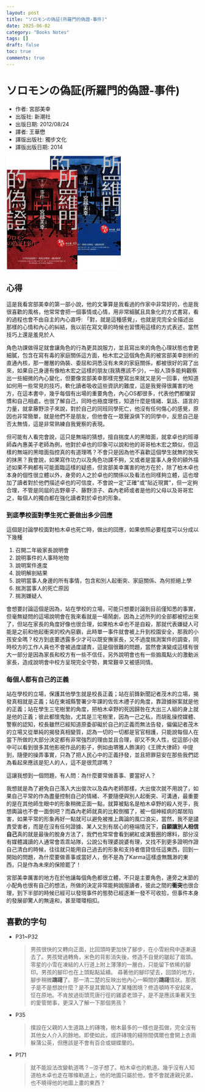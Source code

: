 ```yaml
---
layout: post
title: "ソロモンの偽証(所羅門的偽證-事件)"
date: 2025-06-02
category: "Books Notes"
tags: []
draft: false
toc: true
comments: true
---
```


# ソロモンの偽証(所羅門的偽證-事件)
* 作者: 宮部美幸
* 出版社: 新潮社
* 出版日期: 2012/08/24
* 譯者: 王華懋
* 譯版出版社: 獨步文化
* 譯版出版日期: 2014

<img src="/assets/posts/所羅門的偽證.webp" alt="" width="300"/>
<!-- more -->

## 心得
這是我看宮部美幸的第一部小說，他的文筆算是我看過的作家中非常好的，也是我很喜歡的風格，他常常會把一個事情或心情，用非常細膩且具象化的方式書寫，看的過程也會不由自主的內心直呼: 「對，就是這種感覺」，也就是完完全全描述出那樣的心情和內心的糾結，我以前在寫文章的時候也習慣用這樣的方式表述，當然技巧上還是羞見於人

角色功課做得足就會讓角色的行為更具說服力，並且寫出來的角色心理狀態也會更細膩，包含在寫有毒的家庭關係這方面，柏木宏之這個角色真的被宮部美幸剖析的直通內核，那一層層的偽裝、委屈和洞悉沒有未來的家庭關係，都被很好的寫了出來，如果自己身邊有像柏木宏之這樣的朋友(我猜應該不少)，一般人頂多能夠觀察出一些細微的內心變化，但要像宮部美幸那樣完整寫出來就又是另一回事，他知道如何用一些常見的技巧，軟化讀者吸收這些資訊的難度，這是我覺得很厲害的地方，在這本書中，幾乎每個有出場的重要角色，內心OS都很多，代表他們都蠻習慣和自己相處，也很了解自己，同時也極度理性，知道什麼是情緒、氣話、語言的力量，就拿藤野涼子來說，對於自己的同班同學死亡，他沒有任何傷心的感覺，原因也非常簡單，就是他們不是朋友，但他會在一眾聲淚俱下的同學中，反思自己是否太無情，這是非常熟練自我覺察的表現。

但可能有人看完會說，這只是無端的猜想，擅自揣度人的黑暗面，就拿卓也的班導師森內惠美子老師為例，他對於卓也的印象可以說和他的哥哥柏木宏之類似，但這樣的無端的黑暗面指控真的有道理嗎？不會只是因為他不喜歡這個學生就無的放矢的抹黑？我會說，如果寫作功力以及角色功課不夠，又或者是當事人身旁的額外描述如果不夠都有可能面臨這樣的疑惑，但宮部美幸厲害的地方在於，除了柏木卓也本身的個性很立體以外，身旁的人之於卓也的關係以及看法也同樣夠立體，這也增加了讀者對於他們描述卓也的可信度，不會說一定"正確"或"貼近現實"，但一定夠合理，不管是同屆的古野章子、藤野涼子、森內老師或者是他的父母以及哥哥宏之，每個人的獨白都在強化讀者對於卓也的形象。

### 到底學校面對學生死亡要做出多少回應
這個是討論學校面對柏木卓也死亡時，做出的回應，如果依照必要程度可以分成以下幾種
1. 召開二年級家長說明會
2. 說明事件的人事時地物
3. 說明案件進度
4. 說明解剖結果
4. 說明當事人身邊的所有事情，包含和別人起衝突、家庭關係、為何拒絕上學
4. 揣測當事人的死亡原因
5. 揣測嫌疑人

會想要討論這個是因為，站在學校的立場，可能只想要討論到目前僅知悉的事實，但毫無疑問的這場說明會在我來看就是一場鬧劇，因為上述所列的全部都被挖出來了，但站在家長的角度好像也很合理，如果柏木卓也不是自殺，那就代表嫌疑人可能是之前和他起衝突的校內惡霸，此時單一事件就會被上升到校園安全，那我的小孩安全嗎？校方到底要透露多少才可以既安撫家長，又不過度揣測案件的調查，同時校方的工作人員也不會被過度譴責，這是個很難的問題，當然會演變成這樣有很大一部分是因為家長和校方有一些不信任，另外說明會也有一些搧風點火的激動派家長，造成說明會中校方呈現完全守勢，異常艱辛又被感同情。

### 每個人都有自己的正義
站在學校的立場，保護其他學生就是校長正義；站在前鋒新聞記者茂木的立場，揭發真相就是正義；站在東城縣警署少年課的佐佐木禮子的角度，靠證據辦案就是他的正義；站在學生三宅樹里的角度，把柏木卓野的死因歸咎在大出三人組的身上就是他的正義；彼此都懷鬼胎，尤其是三宅樹里，因為一己之私，而胡亂操控媒體、警察的認知，校長雖然已經知道原委卻礙於自己的正義而無法告發，偏偏記者茂木的立場又從單純的揭發真相變質，認為一切的一切都是官官相護，只能說每個人在當下所做的大部分決定都有非常強烈的理由並且合理，卻又不失人性，從這部小說中可以看到很多其他影視作品的影子，例如由堺雅人飾演的《王牌大律師》中提到，隨便的操弄事實，只為了把人民心中的正義抒發，並且把罪惡安在那些我們認為看起來應該是犯人的人，這不是很荒謬嗎？

這讓我想到一個問題，有人問：為什麼要常做善事、要當好人？

我想就是為了避免自己落入大出俊次以及森內老師那樣，大出俊次就不用說了，如果自己平常的作為盡量控制自己的情緒、不要隨便與別人起衝突、可溝通，最重要的是在其他師生眼中的形象稍微正面一點，就算被點名是柏木卓野的殺人兇手，我想輿論也不會一面倒吧？而森內老師就真的比較倒楣了，被一個神經病的鄰居陷害，如果平常的形象再好一點就可以避免被推上輿論的風口浪尖，當然，我不是譴責受害者，而是在沒有任何證據、某人又別有居心的極端情況下，**自願讓別人相信自己**真的就是最後的脫身方法了，我們也常常會看到網紅或演藝圈的爆料，部分沒有媒體識讀的人通常會乖乖站隊，公說公有理婆說婆有理，又找不到更多證明作證自己清白的時候，往往就只能用自己過去的形象和支持者借貸信任這東西，回到一開始的問題，為什麼要做善事或當好人，倒不是為了Karma這樣虛無飄渺的東西，只是作為未來的保險罷了！

宮部美幸厲害的地方在於他讓每個角色都很立體，不只是主要角色，連旁之末節的小配角也很有自己的想法，所做的決定非常能夠說服讀者，彼此之間的**衝突**也很合理，到下半部的時候已經可以發現事件的態勢已經逐漸一發不可收拾，但事件本身的發展卻驚人的無違和，甚至環環相扣。

## 喜歡的字句
* P31~P32
	> 男孩很快的又轉向正面，比回頭時更加快了腳步，在小雪紛飛中逐漸遠去了。男孩彎過轉角，米色的背影消失後，修造不自覺的皺起了眉頭。
	> 零星的小雪在凍結的人行道上附上薄薄的一層白，只能留下依稀的腳印。男孩的腳印也在上頭點點延續。
	> 尋著他的腳印望去，回頭的地方，腳步稍微**躊躇**了。那一清二楚的反映出他內心一瞬間的**躊躇**情狀。那孩子是不是想說什麼？是不是其實陷入了某種困境？修造頓時不安起來，怔在原地。不肯放過街頭荒唐行徑的雞婆老頭子，是不是應該秉著天生的愛管閒事，更深入了解一下那個男孩？
* P35
	> 撲設在父親的人生道路上的磚塊，樹木最多的一樣也是孤做，完全沒有其他女人介入的餘地。即使如此，或許磚塊的縫隙間偶爾也會開上衣兩躲蒲公英，但應該是不會有百合或蝴蝶蘭的。
* P171
	> 就不能設法改變軌道嗎？─涼子想了。柏木卓也的軌道。幾乎沒有人知道柏木卓也走在哪條軌道上，他的地圖只屬於他，會不會就連親兄弟，也不曉得他的地圖上畫的東西？